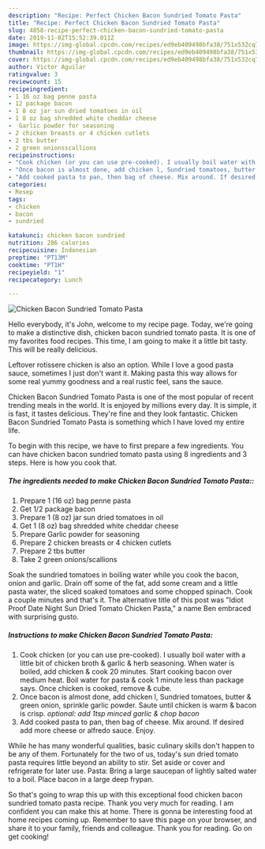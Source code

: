 ```yaml
---
description: "Recipe: Perfect Chicken Bacon Sundried Tomato Pasta"
title: "Recipe: Perfect Chicken Bacon Sundried Tomato Pasta"
slug: 4858-recipe-perfect-chicken-bacon-sundried-tomato-pasta
date: 2019-11-02T15:52:39.011Z
image: https://img-global.cpcdn.com/recipes/ed9eb409498bfa38/751x532cq70/chicken-bacon-sundried-tomato-pasta-recipe-main-photo.jpg
thumbnail: https://img-global.cpcdn.com/recipes/ed9eb409498bfa38/751x532cq70/chicken-bacon-sundried-tomato-pasta-recipe-main-photo.jpg
cover: https://img-global.cpcdn.com/recipes/ed9eb409498bfa38/751x532cq70/chicken-bacon-sundried-tomato-pasta-recipe-main-photo.jpg
author: Victor Aguilar
ratingvalue: 3
reviewcount: 15
recipeingredient:
- 1 16 oz bag penne pasta
- 12 package bacon
- 1 8 oz jar sun dried tomatoes in oil
- 1 8 oz bag shredded white cheddar cheese
-  Garlic powder for seasoning
- 2 chicken breasts or 4 chicken cutlets
- 2 tbs butter
- 2 green onionsscallions
recipeinstructions:
- "Cook chicken (or you can use pre-cooked). I usually boil water with a little bit of chicken broth &amp; garlic &amp; herb seasoning. When water is boiled, add chicken &amp; cook 20 minutes. Start cooking bacon over medium heat. Boil water for pasta &amp; cook 1 minute less than package says. Once chicken is cooked, remove &amp; cube."
- "Once bacon is almost done, add chicken l, Sundried tomatoes, butter &amp; green onion, sprinkle garlic powder. Saute until chicken is warm &amp; bacon is crisp. *optional: add 1tsp minced garlic &amp; chop bacon*"
- "Add cooked pasta to pan, then bag of cheese. Mix around. If desired add more cheese or alfredo sauce. Enjoy."
categories:
- Resep
tags:
- chicken
- bacon
- sundried

katakunci: chicken bacon sundried
nutrition: 286 calories
recipecuisine: Indonesian
preptime: "PT13M"
cooktime: "PT1H"
recipeyield: "1"
recipecategory: Lunch

---
```



![Chicken Bacon Sundried Tomato Pasta](https://img-global.cpcdn.com/recipes/ed9eb409498bfa38/751x532cq70/chicken-bacon-sundried-tomato-pasta-recipe-main-photo.jpg)

Hello everybody, it's John, welcome to my recipe page. Today, we're going to make a distinctive dish, chicken bacon sundried tomato pasta. It is one of my favorites food recipes. This time, I am going to make it a little bit tasty. This will be really delicious.

Leftover rotissere chicken is also an option. While I love a good pasta sauce, sometimes I just don&#39;t want it. Making pasta this way allows for some real yummy goodness and a real rustic feel, sans the sauce.

Chicken Bacon Sundried Tomato Pasta is one of the most popular of recent trending meals in the world. It is enjoyed by millions every day. It is simple, it is fast, it tastes delicious. They're fine and they look fantastic. Chicken Bacon Sundried Tomato Pasta is something which I have loved my entire life.


To begin with this recipe, we have to first prepare a few ingredients. You can have chicken bacon sundried tomato pasta using 8 ingredients and 3 steps. Here is how you cook that.

##### The ingredients needed to make Chicken Bacon Sundried Tomato Pasta::

1. Prepare 1 (16 oz) bag penne pasta
1. Get 1/2 package bacon
1. Prepare 1 (8 oz) jar sun dried tomatoes in oil
1. Get 1 (8 oz) bag shredded white cheddar cheese
1. Prepare  Garlic powder for seasoning
1. Prepare 2 chicken breasts or 4 chicken cutlets
1. Prepare 2 tbs butter
1. Take 2 green onions/scallions


Soak the sundried tomatoes in boiling water while you cook the bacon, onion and garlic. Drain off some of the fat, add some cream and a little pasta water, the sliced soaked tomatoes and some chopped spinach. Cook a couple minutes and that&#39;s it. The alternative title of this post was &#34;Idiot Proof Date Night Sun Dried Tomato Chicken Pasta,&#34; a name Ben embraced with surprising gusto. 

##### Instructions to make Chicken Bacon Sundried Tomato Pasta:

1. Cook chicken (or you can use pre-cooked). I usually boil water with a little bit of chicken broth &amp; garlic &amp; herb seasoning. When water is boiled, add chicken &amp; cook 20 minutes. Start cooking bacon over medium heat. Boil water for pasta &amp; cook 1 minute less than package says. Once chicken is cooked, remove &amp; cube.
1. Once bacon is almost done, add chicken l, Sundried tomatoes, butter &amp; green onion, sprinkle garlic powder. Saute until chicken is warm &amp; bacon is crisp. *optional: add 1tsp minced garlic &amp; chop bacon*
1. Add cooked pasta to pan, then bag of cheese. Mix around. If desired add more cheese or alfredo sauce. Enjoy.


While he has many wonderful qualities, basic culinary skills don&#39;t happen to be any of them. Fortunately for the two of us, today&#39;s sun dried tomato pasta requires little beyond an ability to stir. Set aside or cover and refrigerate for later use. Pasta: Bring a large saucepan of lightly salted water to a boil. Place bacon in a large deep frypan. 

So that's going to wrap this up with this exceptional food chicken bacon sundried tomato pasta recipe. Thank you very much for reading. I am confident you can make this at home. There is gonna be interesting food at home recipes coming up. Remember to save this page on your browser, and share it to your family, friends and colleague. Thank you for reading. Go on get cooking!
